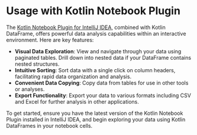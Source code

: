 # Usage with Kotlin Notebook Plugin

The [Kotlin Notebook Plugin for IntelliJ IDEA](https://plugins.jetbrains.com/plugin/16340-kotlin-notebook), combined with Kotlin DataFrame, offers powerful data analysis capabilities within an interactive environment. Here are key features:

- **Visual Data Exploration**: View and navigate through your data using paginated tables. Drill down into nested data if your DataFrame contains nested structures.
- **Intuitive Sorting**: Sort data with a single click on column headers, facilitating rapid data organization and analysis.
- **Convenient Data Copying**: Copy data from tables for use in other tools or analyses.
- **Export Functionality**: Export your data to various formats including CSV and Excel for further analysis in other applications.

To get started, ensure you have the latest version of the Kotlin Notebook Plugin installed in IntelliJ IDEA, and begin exploring your data using Kotlin DataFrames in your notebook cells.
